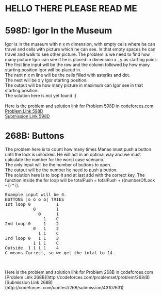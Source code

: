 # HELLO THERE PLEASE READ ME

# 598D: Igor In the Museum
Igor is in the museum with n x m dimension, with empty cells where he can travel and cells with picture which he can see. In that empty spaces he can travel and walk to see other picture. The problem is we need to find how many picture Igor can see if he is placed in dimension x , y as starting point. <br>
The first line input will be the row and the column followed by how many starting position Igor will be placed in. <br>
The next n x m line will be the cells filled with asteriks and dot. <br>
The next will be x y Igor starting position. <br>
The output will be how many picture in maximum can Igor see in that starting position. <br>
The solution here is not yet found :( <br>
<br>
Here is the problem and solution link for Problem 598D in codeforces.com <br>
[Problem Link 598D](http://codeforces.com/contest/598/problem/D) <br>
[Submission Link 598D]() <br>

# 268B: Buttons
The problem here is to count how many times Manao must push a button until the lock is unlocked. He will act in an optimal way and we must calculate the number for the worst case scenario. <br>
The only input will be the number of buttons to open. <br>
The output will be the number he need to push a button. <br>
The solution here is to loop it and at last add with the correct key. The function inside the for loop will be totalPush = totalPush + ((numberOfLock - i) * i). <br>
<pre>
Example input will be 4.
BUTTONS |o o o o| TRIES
1st loop 0          1
           0        1
             0      1
               1    C
2nd loop 0     1    2
           0   1    2
             1 1    C
3rd loop 0   1 1    3
           1 1 1    C
Outside  1 1 1 1    4
C means Correct, so we get the total to 14. <br>
</pre>
<br>
Here is the problem and solution link for Problem 268B in codeforces.com <br>
[Problem Link 268B](http://codeforces.com/problemset/problem/268/B) <br>
[Submission Link 268B](http://codeforces.com/contest/268/submission/43107631) <br>
